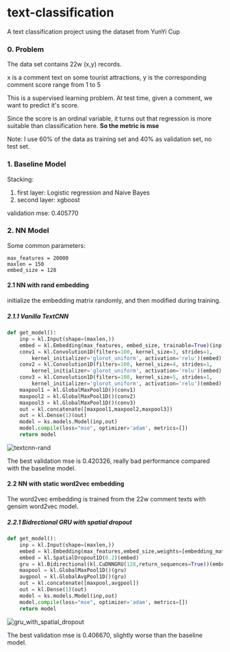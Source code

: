 # text-classification
A text classification project using the dataset from YunYi Cup

### 0. Problem
The data set contains 22w (x,y) records.

x is a comment text on some tourist attractions, y is the corresponding comment score range from 1 to 5

This is a supervised learning problem. At test time, given a comment, we want to predict it's score.

Since the score is an ordinal variable, it turns out that regression is more suitable than classification here.
**So the metric is mse**

Note: I use 60% of the data as training set and 40% as validation set, no test set.

### 1. Baseline Model
Stacking: 
1. first layer:  Logistic regression and Naive Bayes
2. second layer: xgboost

validation mse: 0.405770

### 2. NN Model
Some common parameters:
```
max_features = 20000
maxlen = 150
embed_size = 128
```
#### 2.1 NN with rand embedding
initialize the embedding matrix randomly, and then modified during training. 

##### 2.1.1 Vanilla TextCNN
```python
def get_model():
    inp = kl.Input(shape=(maxlen,))
    embed = kl.Embedding(max_features, embed_size, trainable=True)(inp)
    conv1 = kl.Convolution1D(filters=100, kernel_size=3, strides=1, 
        kernel_initializer='glorot_uniform', activation='relu')(embed)
    conv2 = kl.Convolution1D(filters=100, kernel_size=4, strides=1, 
        kernel_initializer='glorot_uniform', activation='relu')(embed) 
    conv3 = kl.Convolution1D(filters=100, kernel_size=5, strides=1, 
        kernel_initializer='glorot_uniform', activation='relu')(embed)
    maxpool1 = kl.GlobalMaxPool1D()(conv1)
    maxpool2 = kl.GlobalMaxPool1D()(conv2)
    maxpool3 = kl.GlobalMaxPool1D()(conv3)
    out = kl.concatenate([maxpool1,maxpool2,maxpool3])
    out = kl.Dense(1)(out)
    model = ks.models.Model(inp,out)
    model.compile(loss="mse", optimizer='adam', metrics=[])
    return model
```
![textcnn-rand](http://ok669z6cd.bkt.clouddn.com/cnn_rand.png)

The best validation mse is 0.420326, really bad performance compared with the baseline model.

#### 2.2 NN with static word2vec embedding

The word2vec embedding is trained from the 22w comment texts with gensim word2vec model.

##### 2.2.1 Bidrectional GRU with spatial dropout
```python
def get_model():
    inp = kl.Input(shape=(maxlen,))
    embed = kl.Embedding(max_features,embed_size,weights=[embedding_matrix],trainable=False)(inp)
    embed = kl.SpatialDropout1D(0.2)(embed)
    gru = kl.Bidirectional(kl.CuDNNGRU(128,return_sequences=True))(embed)
    maxpool = kl.GlobalMaxPool1D()(gru)
    avgpool = kl.GlobalAvgPool1D()(gru)
    out = kl.concatenate([maxpool,avgpool])
    out = kl.Dense(1)(out)
    model = ks.models.Model(inp,out)
    model.compile(loss="mse", optimizer='adam', metrics=[])
    return model
```
![gru_with_spatial_dropout](http://ok669z6cd.bkt.clouddn.com/gru_spatialdrop_static.png)

The best validation mse is 0.406670, slightly worse than the baseline model.
